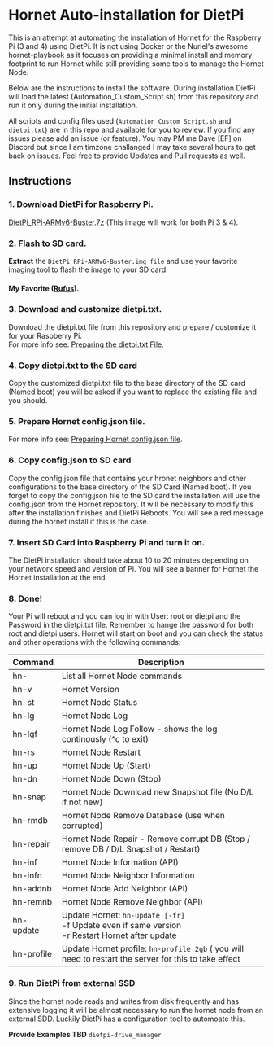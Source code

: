 # Hornet Auto-installation for DietPi
This is an attempt at automating the installation of Hornet for the Raspberry Pi (3 and 4) using DietPi. It is not using Docker or the Nuriel's awesome hornet-playbook as it focuses on providing a minimal install and memory footprint to run Hornet while still providing some tools to manage the Hornet Node. 

Below are the instructions to install the software. During installation DietPi will load the latest (Automation_Custom_Script.sh) from this repository and run it only during the initial installation.

All scripts and config files used (`Automation_Custom_Script.sh` and `dietpi.txt`) are in this repo and available for you to review. If you find any issues please add an issue (or feature). You may PM me  Dave [EF]  on Discord but since I am timzone challanged I may take several hours to get back on issues. Feel free to provide Updates and Pull requests as well.

## Instructions

### 1. Download DietPi for Raspberry Pi.
[DietPi_RPi-ARMv6-Buster.7z](https://dietpi.com/downloads/images/DietPi_RPi-ARMv6-Buster.7z) (This image will work for both Pi 3 & 4).

### 2. Flash to SD card.
**Extract** the `DietPi_RPi-ARMv6-Buster.img file` and use your favorite imaging tool to flash the image to your SD card.
#### My Favorite ([Rufus](https://rufus.ie/)).

### 3. Download and customize dietpi.txt.
Download the dietpi.txt file from this repository and prepare / customize it for your Raspberry Pi.<br>
For more info see: [Preparing the dietpi.txt File](CustomizeDietPiFile.md).

### 4. Copy dietpi.txt to the SD card
Copy the customized dietpi.txt file to the base directory of the SD card (Named boot) you will be asked if you want to replace the existing file and you should.

### 5. Prepare Hornet config.json file.
For more info see: [Preparing Hornet config.json file](CustomizeConfigJSON.md).

### 6. Copy config.json to SD card 
Copy the config.json file that contains your hronet neighbors and other configurations to the base directory of the SD Card (Named boot).
If you forget to copy the config.json file to the SD card the installation will use the config.json from the Hornet repository. It will be necessary to modify this after the installation finishes and DietPi Reboots. You will see a red message during the hornet install if this is the case.

### 7. Insert SD Card into Raspberry Pi and turn it on.
The DietPi installation should take about 10 to 20 minutes depending on your network speed and version of Pi. You will see a banner for Hornet the Hornet installation at the end.

### 8. Done!
Your Pi will reboot and you can log in with User: root or dietpi and the Password in the dietpi.txt file. Remember to hange the password for both root and dietpi users. Hornet will start on boot and you can check the status and other operations with the following commands:

| Command      | Description                                                                         |
| ------------ |-------------------------------------------------------------------------------------|
| hn-          | List all Hornet Node commands   |
| hn-v         | Hornet Version |
| hn-st        | Hornet Node Status                                                                  |
| hn-lg        | Hornet Node Log                                                                     |
| hn-lgf       | Hornet Node Log Follow - shows the log continously (^c to exit)                     |
| hn-rs        | Hornet Node Restart                                                                 |
| hn-up        | Hornet Node Up (Start)                                                              |
| hn-dn        | Hornet Node Down (Stop)                                                             |
| hn-snap      | Hornet Node Download new Snapshot file (No D/L if not new)                          |
| hn-rmdb      | Hornet Node Remove Database (use when corrupted)                                    |
| hn-repair    | Hornet Node Repair - Remove corrupt DB (Stop / remove DB / D/L Snapshot / Restart)  |
| hn-inf       | Hornet Node Information (API)                                                       |
| hn-infn      | Hornet Node Neighbor Information                                                    | 
| hn-addnb     | Hornet Node Add Neighbor (API)                                                      |
| hn-remnb     | Hornet Node Remove Neighbor (API)                                                   | 
| hn-update    | Update Hornet: `hn-update [-fr]` <br> -f Update even if same version<br> -r Restart Hornet after update|
| hn-profile   | Update Hornet profile: `hn-profile 2gb` ( you will need to restart the server for this to take effect|

### 9. Run DietPi from external SSD
Since the hornet node reads and writes from disk frequently and has extensive logging it will be almost necessary to run the hornet node from an external SDD. Luckily DietPi has a configuration tool to automoate this. 

**Provide Examples TBD**
`dietpi-drive_manager`
